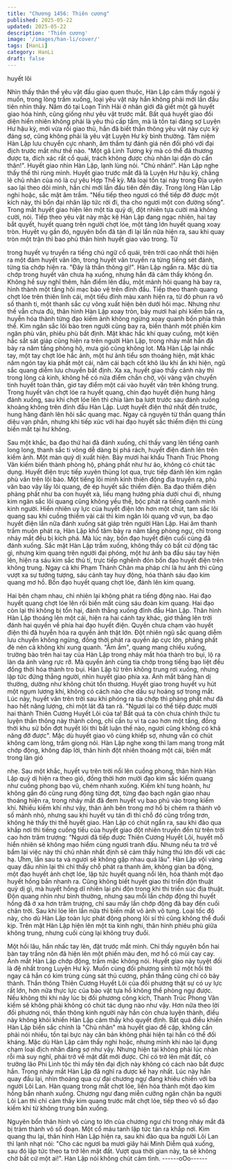 ```yaml
---
title: "Chương 1456: Thiên cương"
published: 2025-05-22
updated: 2025-05-22
description: 'Thiên cương'
image: '/images/han-li/cover/'
tags: [HanLi]
category: HanLi
draft: false
---
```


huyết lôi

Nhìn thấy thân thể yêu vật đầu giao quen thuộc, Hàn Lập cảm
thấy ngoài ý muốn, trong lòng trầm xuống, loại yêu vật này hắn
không phải mới lần đầu tiên nhìn thấy.
Năm đó tại Loạn Tinh Hải ở nhân giới đã giết một gã huyết giao
hóa hình, cũng giống như yêu vật trước mắt. Bất quá huyết giao
đối diện hiển nhiên không phải là yêu thú cấp tấm, mà là tồn tại
đáng sợ Luyện Hư hậu kỳ, mới vừa rồi giao thủ, hắn đã biết thần
thông yêu vật này cực kỳ đáng sợ, cũng không phải là yêu vật
Luyện Hư kỳ bình thường. Tâm niệm Hàn Lập lưu chuyển cực
nhanh, âm thầm tự đánh giá nên đối phó với đại địch trước mắt
như thế nào. "Một gã Linh Tương kỳ mà có thể đả thương được
ta, đích xác rất cổ quái, trách không được chủ nhân lại dặn dò cẩn
thân!". Huyết giao nhìn Hàn Lập, lạnh lùng nói. "Chủ nhân!". Hàn
Lập nghe thấy thế thì rùng mình.
Huyết giao trước mắt đã là Luyện Hư hậu kỳ, chẳng lẽ chủ nhân
của nó là cự yêu Hợp Thể kỳ. Mà loại tồn tại này trong Địa uyên
sao lại theo dõi mình, hắn chỉ mới lần đầu tiên đến đây.
Trong lòng Hàn Lập nghi hoặc, sắc mặt âm trầm. "Nếu tiếp theo
ngươi có thể tiếp đỡ được một kích này, thì bổn đại nhân lập tức
rời đi, tha cho ngươi một con đường sống". Trong mắt huyết giao
hiện lên một tia quỷ dị, đột nhiên tựa cười mà không cười, nói.
Tiếp theo yêu vật này mặc kệ Hàn Lập đang ngạc nhiên, hai tay
bắt quyết, huyết quang trên người chợt lóe, một tảng lớn huyết
quang xoay tròn.
Huyết vụ gần đó, nguyên bổn đã tán đi lại lần nữa hiện ra, sau khi
quay tròn một trận thì bao phủ thân hình huyết giao vào trong. Từ

trong huyết vụ truyền ra tiếng chú ngữ cổ quái, trên trời cao nhất
thời hiện ra một đám huyết vân lớn, trong huyết vân truyền ra
từng tiếng sét đánh, từng tia chớp hiện ra. "Đây là thần thông gì!".
Hàn Lập ngẩn ra. Mặc dù tia chớp trong huyết vân chưa hạ
xuống, nhưng hắn đã cảm thấy không ổn. Không hề suy nghĩ
thêm, hắn điểm lên đầu, một mảnh hôi quang hà bay ra, hình
thành một tầng hôi mạc bảo vệ trên đỉnh đầu.
Tiếp theo thanh quang chợt lóe trên thiên linh cái, một tiểu đỉnh
màu xanh hiện ra, từ đó phun ra vô số thanh ti, một thanh sắc cự
võng xuất hiện bên dưới hôi mạc.
Nhưng như thế vẫn chưa đủ, thân hình Hàn Lập xoay tròn, bảy
mươi hai phi kiếm bắn ra, huyễn hóa thành từng đạo kiếm ảnh
không ngừng xoay quanh bốn phía thân thể.
Kim ngân sắc lôi bào tren người cũng bay ra, biến thành một
phiến kim ngân phù văn, phiêu phù bất định. Mặt khác hắc khí
quay cuồng, một kiện hắc sắt sát giáp cũng hiện ra trên người
Hàn Lập, trong nháy mắt hắn đã bày ra năm tầng phòng hộ, mưa
gió cũng không lọt.
Mà Hàn Lập lại nhấc tay, một tay chợt lóe hắc ảnh, một hư ảnh
tiểu sơn thoáng hiện, mặt khác năm ngón tay kia phất một cái,
năm cái bạch cốt khô lâu khi ẩn khi hiện, ngũ sắc quang diễm lưu
chuyển bất định.
Xa xa, huyết giao thấy cảnh này thì trong lòng cả kinh, không hề
có nửa điểm chần chờ, vội vàng vận chuyển tinh huyết toàn thân,
giơ tay điểm một cái vào huyết vân trên không trung.
Trong huyết vân chợt lóe ra huyết quang, chín đạo huyết điện
hung hăng đánh xuống, sau khi chợt lóe lên thì chia làm ba lượt
trước sau đánh xuống khoảng không trên đỉnh đầu Hàn Lập. Lượt
huyết điện thứ nhất đến trước, hung hăng đánh lên hôi sắc quang
mạc.
Ngay cả nguyên từ thần quang thần diệu vạn phần, nhưng khi
tiếp xúc với hai đạo huyết sắc thiểm điện thì cùng biến mất tại hư
không.

Sau một khắc, ba đạo thứ hai đã đánh xuống, chỉ thấy vang lên
tiếng oanh long long, thanh sắc ti võng dễ dàng bị phá rách, huyết
điện đánh lên trên kiếm ảnh.
Một màn quỷ dị xuất hiện.
Bảy mươi hai khẩu Thanh Trúc Phong Vân kiếm biến thành
phòng hộ, phảng phất như hư ảo, không có chút tác dụng.
Huyết điện trực tiếp xuyên thủng lọt qua, trực tiếp đánh lên kim
ngân phù văn trên lôi bào.
Một tiếng lôi minh kinh thiên động địa truyền ra, phù văn bao vây
lấy lôi quang, đè ép huyết sắc thiểm điện.
Ba đạo thiểm điện phảng phất như ba con huyết xà, liều mạng
hướng phía dưới chui đi, nhưng kim ngân sắc lôi quang cũng
không yếu thế, bộc phát ra tiếng oanh minh kinh người.
Hiển nhiên uy lực của huyết điện lớn hơn một chút, tam sắc lôi
quang sau khi cuồng thiểm vài cái thì kim ngân lôi quang vỡ vụn,
ba đạo huyết điện lần nữa đánh xuống sát giáp trên người Hàn
Lập.
Hai âm thanh trầm muộn phát ra, Hàn Lập khổ tâm bày ra năm
tầng phòng ngự, chỉ trong nháy mắt đều bị kích phá. Mà lúc này,
bốn đạo huyết điện cuối cùng đã đánh xuống.
Sắc mặt Hàn Lập trầm xuống, không thấy có bất cứ động tác gì,
nhưng kim quang trên người đại phóng, một hư ảnh ba đầu sáu
tay hiện lên, hiện ra sáu kim sắc thủ tí, trực tiếp nghênh đón bốn
đạo huyết điện trên không trung.
Ngay cả khi Phạm Thánh Chân ma pháp chỉ là hư ảnh thì cũng
vượt xa sự tưởng tượng, sáu cánh tay huy động, hóa thành sáu
đạo kim quang mơ hồ.
Bốn đạo huyết quang chợt lóe, đánh lên kim quang.

Hai bên chạm nhau, chỉ nhiên lại không phát ra tiếng động nào.
Hai đạo huyết quang chợt lóe lên rồi biến mất cùng sáu đoàn kim
quang.
Hai đạo còn lại thì không bị tổn hại, đánh thẳng xuống đỉnh đầu
Hàn Lập.
Thân hình Hàn Lập thoáng lên một cái, hiện ra hai cánh tay khác,
giơ thẳng lên trời đánh hai quyền về phía hai đạo huyết điện.
Quyền chưa chạm vào huyết điện thì đã huyễn hóa ra quyền ảnh
thật lớn.
Đột nhiên ngũ sắc quang diễm lưu chuyển không ngừng, đồng
thời phát ra quyền áp cực lớn, phảng phất đè nén cả không khí
xung quanh. "Ầm ầm", quang mang chiếu xuống, trường bào trên
hai tay của Hàn Lập trong nháy mắt hóa thành tro bụi, lộ ra làn da
ánh vàng rực rỡ. Mà quyền ảnh cùng tia chớp trong tiếng bạo liệt
đều đồng thời hóa thành tro bụi.
Hàn Lập từ trên không trung rơi xuống, nhưng lập tức đứng thẳng
người, nhìn huyết giao phía xa.
Ánh mắt băng hàn dị thường, dường như không chút tổn thương.
Huyết giao trong huyết vụ hút một ngụm lương khí, không có cách
nào che dấu sự hoảng sợ trong mắt.
Lúc này, huyết vân trên trời sau khi phóng ra tia chớp thì phảng
phất như đã hao hết năng lượng, chỉ một lát đã tan rã.
"Ngươi lại có thể tiếp được mười hai thành Thiên Cương Huyết
Lôi của ta! Bất quá ta còn chưa chính thức tu luyện thần thông
này thành công, chỉ cần tu vi ta cao hơn một tầng, đồng thời khu
sử bốn đợt huyết lôi thì bất luận thế nào, ngươi cũng không có
khả năng đỡ được". Mặc dù huyết giao vô cùng khiếp sợ, nhưng
vẫn có chút không cam lòng, trầm giọng nói.
Hàn Lập nghe xong thì lam mang trong mắt chớp động, không
đáp lời, thân hình đột nhiên thoáng một cái, biến mất trong làn gió

nhẹ.
Sau một khắc, huyết vụ trên trời nổi lên cuồng phong, thân hình
Hàn Lập quỷ dị hiện ra theo gió, đồng thời hơn mười đạo kim sắc
kiếm quang như cuồng phong bạo vũ, chém nhanh xuống.
Kiếm khí tung hoành, hư không gần đó cũng rung động từng đợt,
từng đạo bạch ngân giao nhau thoáng hiện ra, trong nháy mắt đã
đem huyết vụ bao phủ vào trong kiếm khí.
Nhiều kiếm khí như vậy, thân ảnh bên trong mơ hồ bị chém ra
thành vô số mảnh nhỏ, nhưng sau khi huyết vụ tán đi thì chỗ đó
cũng trống trơn, không hè thấy thi thể huyết giao.
Hàn Lập có chút ngẩn ra, sau khi đảo qua khắp nơi thì tiếng
cuồng tiếu của huyết giao đột nhiên truyền đến từ trên trời cao
hơn trăm trượng:
"Ngươi đã tiếp được Thiên Cương Huyết Lôi, huyết mỗ hiển nhiên
sẽ không mạo hiểm cùng ngươi tranh đấu. Nhưng nếu ta trở về
bẩm lại việc này thì chủ nhân nhất định sẽ cảm thấy hứng thú lớn
đối với các hạ. Ưhm, lần sau ta và ngươi sẽ không gặp nhau quá
lâu".
Hàn Lập vội vàng quay đầu nhìn lại thì chỉ thấy chỗ phát ra thanh
âm, không gian ba động, một đạo huyết ảnh chợt lóe, lập tức
huyết quang nổi lên, hóa thành một đạo huyết hồng bắn nhanh ra.
Cũng không biết huyết giao thi triển độn thuật quỷ dị gì, mà huyết
hồng dĩ nhiên lại phi độn trong khi thi triển súc địa thuật. Độn
quang nhìn như bình thường, nhưng sau mỗi lần chớp động thì
huyết hồng đã ở xa hơn trăm trượng, chỉ sau mấy lần chớp động
đã bay đến cuối chân trời. Sau khi lóe lên lần nữa thì biến mất vô
ảnh vô tung.
Loại tốc độ này, cho dù Hàn Lập toàn lực phát động phong lôi sí
thì cũng không thể đuổi kịp.
Trên mặt Hàn Lập hiện lên một tia kinh nghi, thân hình phiêu phù
giữa không trung, nhưng cuối cùng lại không truy đuổi.

Một hồi lâu, hắn nhấc tay lên, đặt trước mắt mình.
Chỉ thấy nguyên bổn hai bàn tay trắng nõn đã hiện lên một phiến
màu đen, mơ hồ có mùi cay cay. Ánh mắt Hàn Lập chớp động,
trầm mặc không nói. Huyết giao này tuyệt đối là đệ nhất trong
Luyện Hư kỳ.
Muốn cùng đối phương sinh tử một hồi thì ngay cả hắn có kim
trùng cùng sát thủ cương, phần thắng cũng chỉ có bảy thành.
Thần thông Thiên Cương Huyết Lôi của đối phương thật sự có uy
lực rất lớn, hơn nữa thực lực của bảo vật tựa hồ không thể phòng
ngự được. Nếu không thì khi nãy lúc bị đối phương công kích,
Thanh Trúc Phong Vân kiếm sẽ không phải không có chút tác
dụng nào như vậy.
Hơn nữa theo lời đối phương nói, thần thông kinh người này hắn
còn chưa luyện thành, điều này không khỏi khiến Hàn Lập cảm
thấy khó quyết định.
Bất quá điều khiến Hàn Lập biến sắc chính là "Chủ nhân" mà
huyết giao đề cập, không cần phải nói nhiều, tồn tại bực này căn
bản không phải hiện tại hắn có thể đối kháng.
Mặc dù Hàn Lập cảm thấy nghi hoặc, nhưng mình khi nào lại
đụng chạm loại địch nhân đáng sợ như vậy. Nhưng hiện tại không
phải lúc nhàn rỗi mà suy nghĩ, phải trở về mặt đất mới được.
Chỉ có trở lên mặt đất, có trưởng lão Phi Linh tộc thì mấy tên đại
địch này không có cách nào bắt được hắn. Trong nháy mắt Hàn
Lập đã nghĩ ra được kế hay nhất.
Lúc này hắn quay đầu lại, nhìn thoáng qua cự đại chương ngự
đang khiêu chiến với ba người Lôi Lan. Hàn quang trong mắt chợt
lóe, liền hóa thành một đạo kim hồng bắn nhanh xuống.
Chương ngư đang miễn cưỡng ngăn chặn ba người Lôi Lan thì
chỉ cảm thấy kim quang trước mắt chợt lóe, tiếp theo vô số đạo
kiếm khí từ không trung bắn xuống.

Nguyên bổn thân hình vô cùng to lớn của chương ngư chỉ trong
nháy mắt đã bị trảm thành vô số đoạn. Một cổ máu tanh lập tức
tản ra khắp nơi. Kim quang thu lại, thân hình Hàn Lập hiện ra, sau
khi đảo qua ba người Lôi Lan thì lạnh nhạt nói: "Cho các ngươi ba
mươi giây hái Minh Diễm quả xuống, sau đó lập tức theo ta trở lên
mặt đất. Vượt qua thời gian này, ta sẽ không chờ bất cứ một ai!".
Hàn Lập nói không chút cảm tình.
------oOo------
